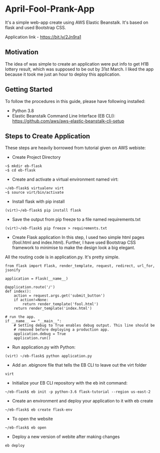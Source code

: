# April-Fool-Prank-App

It's a simple web-app create using AWS Elastic Beanstalk. It's based on flask and used Bootstrap CSS. 

Application link - https://bit.ly/2Jn9ra1

## Motivation
The idea of was simple to create an application were put info to get H1B lottery result, which was supposed to be out by 31st March. I liked the app because it took me just an hour to deploy this application. 

## Getting Started 
To follow the procedures in this guide, please have following installed:
- Python 3.8
- Elastic Beanstalk Command Line Interface (EB CLI): https://github.com/aws/aws-elastic-beanstalk-cli-setup

## Steps to Create Application 
These steps are heavily borrowed from tutorial given on AWS webiste:

- Create Project Directory 
```
~$ mkdir eb-flask
~$ cd eb-flask
```

- Create and activate a virtual environment named virt:
```
~/eb-flask$ virtualenv virt
~$ source virt/bin/activate
```

- Install flask with pip install
```
(virt)~/eb-flask$ pip install flask
```

- Save the output from pip freeze to a file named requirements.txt
```
(virt)~/eb-flask$ pip freeze > requirements.txt
```

- Create Flask application 
In this step, I used two simple html pages (fool.html and index.html). Further, I have used Bootstrap CSS framework to minimise to make the design look a big elegant. 

All the routing code is in application.py. It's pretty simple. 
```
from flask import Flask, render_template, request, redirect, url_for, jsonify

application = Flask(__name__)

@application.route('/')
def index():
    action = request.args.get('submit_button')
    if action!=None:
        return render_template('fool.html')
    return render_template('index.html')

# run the app.
if __name__ == "__main__":
    # Setting debug to True enables debug output. This line should be
    # removed before deploying a production app.
    application.debug = True
    application.run()
```

- Run application.py with Python:
```
(virt) ~/eb-flask$ python application.py
```

- Add an .ebignore file that tells the EB CLI to leave out the virt folder
```
virt
```
- Initialize your EB CLI repository with the eb init command:
```
~/eb-flask$ eb init -p python-3.6 flask-tutorial --region us-east-2
```

- Create an environment and deploy your application to it with eb create
```
~/eb-flask$ eb create flask-env
```

- To open the website
```
~/eb-flask$ eb open
```

- Deploy a new version of webite after making changes 
```
eb deploy
```